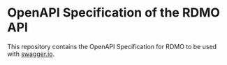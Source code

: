 OpenAPI Specification of the RDMO API 
=====================================

This repository contains the OpenAPI Specification for RDMO to be used with [swagger.io](https://swagger.io).
